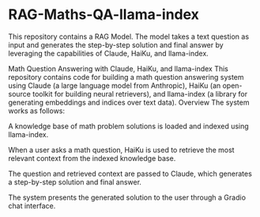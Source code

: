 # RAG-Maths-QA-llama-index
This repository contains a RAG Model. The model takes a text  question as input and generates the step-by-step solution and final answer by leveraging the capabilities of Claude, HaiKu, and llama-index.


Math Question Answering with Claude, HaiKu, and llama-index
This repository contains code for building a math question answering system using Claude (a large language model from Anthropic),
HaiKu (an open-source toolkit for building neural retrievers), and llama-index (a library for generating embeddings and indices over text data).
Overview
The system works as follows:

A knowledge base of math problem solutions is loaded and indexed using llama-index.

When a user asks a math question, HaiKu is used to retrieve the most relevant context from the indexed knowledge base.

The question and retrieved context are passed to Claude, which generates a step-by-step solution and final answer.

The system presents the generated solution to the user through a Gradio chat interface.

